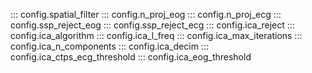 ::: config.spatial_filter
::: config.n_proj_eog
::: config.n_proj_ecg
::: config.ssp_reject_eog
::: config.ssp_reject_ecg
::: config.ica_reject
::: config.ica_algorithm
::: config.ica_l_freq
::: config.ica_max_iterations
::: config.ica_n_components
::: config.ica_decim
::: config.ica_ctps_ecg_threshold
::: config.ica_eog_threshold
